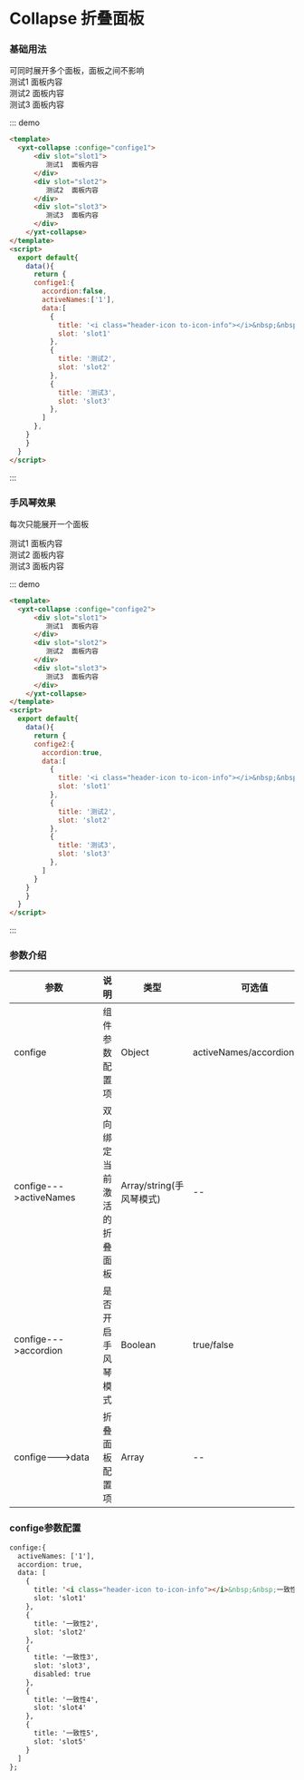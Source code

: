 # Collapse  折叠面板
<script>
  export default{
    data(){
      return {
      confige1:{
        accordion:false,
        activeNames:['1'],
        data:[
          {
            title: '<i class="header-icon to-icon-info"></i>&nbsp;&nbsp;测试1',
            slot: 'slot1'
          },
          {
            title: '测试2',
            slot: 'slot2'
          },
          {
            title: '测试3',
            slot: 'slot3'
          },
        ]
      },
      confige2:{
        accordion:true,
        activeNames:'1',
        data:[
          {
            title: '<i class="header-icon to-icon-info"></i>&nbsp;&nbsp;测试1',
            slot: 'slot1'
          },
          {
            title: '测试2',
            slot: 'slot2'
          },
          {
            title: '测试3',
            slot: 'slot3'
          },
        ]
      }
    }
    }
  }
</script>
### 基础用法
<div>
  可同时展开多个面板，面板之间不影响
  <yxt-collapse :confige="confige1">
      <div slot="slot1">
         测试1  面板内容
      </div>
      <div slot="slot2">
         测试2  面板内容
      </div>
      <div slot="slot3">
         测试3  面板内容
      </div>
    </yxt-collapse>
</div>

::: demo
```html
<template>
  <yxt-collapse :confige="confige1">
      <div slot="slot1">
         测试1  面板内容
      </div>
      <div slot="slot2">
         测试2  面板内容
      </div>
      <div slot="slot3">
         测试3  面板内容
      </div>
    </yxt-collapse>
</template>
<script>
  export default{
    data(){
      return {
      confige1:{
        accordion:false,
        activeNames:['1'],
        data:[
          {
            title: '<i class="header-icon to-icon-info"></i>&nbsp;&nbsp;测试1',
            slot: 'slot1'
          },
          {
            title: '测试2',
            slot: 'slot2'
          },
          {
            title: '测试3',
            slot: 'slot3'
          },
        ]
      },
    }
    }
  }
</script>

```
:::
### 手风琴效果
每次只能展开一个面板
<div>
<yxt-collapse :confige="confige2">
    <div slot="slot1">
        测试1  面板内容
    </div>
    <div slot="slot2">
        测试2  面板内容
    </div>
    <div slot="slot3">
        测试3  面板内容
    </div>
  </yxt-collapse>
</div>

::: demo
```html
<template>
  <yxt-collapse :confige="confige2">
      <div slot="slot1">
         测试1  面板内容
      </div>
      <div slot="slot2">
         测试2  面板内容
      </div>
      <div slot="slot3">
         测试3  面板内容
      </div>
    </yxt-collapse>
</template>
<script>
  export default{
    data(){
      return {
      confige2:{
        accordion:true,
        data:[
          {
            title: '<i class="header-icon to-icon-info"></i>&nbsp;&nbsp;测试1',
            slot: 'slot1'
          },
          {
            title: '测试2',
            slot: 'slot2'
          },
          {
            title: '测试3',
            slot: 'slot3'
          },
        ]
      }
    }
    }
  }
</script>
```
:::

### 参数介绍
| 参数      | 说明          | 类型      | 可选值     | 默认值  |
| --------- | ------------- | -------- | --------- | ------ |
| confige | 组件参数配置项 | Object | activeNames/accordion/data | -- |
| confige--->activeNames | 双向绑定当前激活的折叠面板 | Array/string(手风琴模式) | -- | ['1']/'1' |
| confige--->accordion | 是否开启手风琴模式 | Boolean | true/false | true |
| confige--->data | 折叠面板配置项 | Array | -- | -- |

### confige参数配置
```html
confige:{
  activeNames: ['1'],
  accordion: true,
  data: [
    {
      title: '<i class="header-icon to-icon-info"></i>&nbsp;&nbsp;一致性',
      slot: 'slot1'
    },
    {
      title: '一致性2',
      slot: 'slot2'
    },
    {
      title: '一致性3',
      slot: 'slot3',
      disabled: true
    },
    {
      title: '一致性4',
      slot: 'slot4'
    },
    {
      title: '一致性5',
      slot: 'slot5'
    }
  ]
};
```



